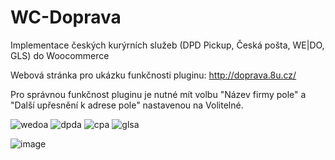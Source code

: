# WC-Doprava
Implementace českých kurýrních služeb (DPD Pickup, Česká pošta, WE|DO, GLS) do Woocommerce

Webová stránka pro ukázku funkčnosti pluginu:
http://doprava.8u.cz/

Pro správnou funkčnost pluginu je nutné mít volbu "Název firmy pole" a "Další upřesnění k adrese pole" nastavenou na Volitelné.

![wedoa](https://user-images.githubusercontent.com/76787781/174104449-57f618a2-1180-4207-a355-278621e21d42.png)
![dpda](https://user-images.githubusercontent.com/76787781/174104455-c0fcca53-d525-4792-9ea0-27a3239c55ce.png)
![cpa](https://user-images.githubusercontent.com/76787781/174104456-95f78c81-2ebd-44dd-860e-2a0a4328cd15.png)
![glsa](https://user-images.githubusercontent.com/76787781/174104459-7020ded5-97c9-4020-ad60-26b8f9cbf695.png)

![image](https://user-images.githubusercontent.com/76787781/174098529-4963290b-4966-4dbb-9ed5-07f58d3136a1.png)
